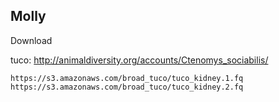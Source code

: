Molly
--

Download

tuco: http://animaldiversity.org/accounts/Ctenomys_sociabilis/

```
https://s3.amazonaws.com/broad_tuco/tuco_kidney.1.fq
https://s3.amazonaws.com/broad_tuco/tuco_kidney.2.fq
```